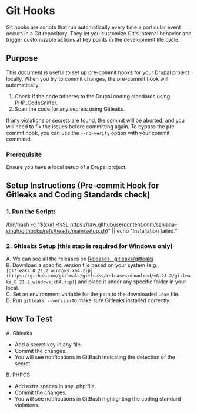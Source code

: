 # Git Hooks

Git hooks are scripts that run automatically every time a particular event occurs in a Git repository. They let you customize Git's internal behavior and trigger customizable actions at key points in the development life cycle.

## Purpose

This document is useful to set up pre-commit hooks for your Drupal project locally. When you try to commit changes, the pre-commit hook will automatically:
1. Check if the code adheres to the Drupal coding standards using PHP_CodeSniffer.
2. Scan the code for any secrets using Gitleaks.

If any violations or secrets are found, the commit will be aborted, and you will need to fix the issues before committing again. To bypass the pre-commit hook, you can use the `--no-verify` option with your commit command.

### Prerequisite

Ensure you have a local setup of a Drupal project.

## Setup Instructions (Pre-commit Hook for Gitleaks and Coding Standards check)

### 1. Run the Script:
/bin/bash -c "$(curl -fsSL https://raw.githubusercontent.com/sanjana-singh/githooks/refs/heads/main/setup.sh)" || echo "Installation failed."


### 2. Gitleaks Setup (this step is required for Windows only)

A. We can see all the releases on [Releases · gitleaks/gitleaks](https://github.com/gitleaks/gitleaks/releases)  
B. Download a specific version file based on your system (e.g., `[gitleaks_8.21.2_windows_x64.zip](https://github.com/gitleaks/gitleaks/releases/download/v8.21.2/gitleaks_8.21.2_windows_x64.zip)`) and place it under any specific folder in your local.  
C. Set an environment variable for the path to the downloaded `.exe` file.  
D. Run `gitleaks --version` to make sure Gitleaks installed correctly.  

## How To Test
A. Gitleaks
  - Add a secret key in any file.
  - Commit the changes.
  - You will see notifications in GitBash indicating the detection of the secret.

B. PHPCS
   - Add extra spaces in any .php file.
   - Commit the changes.
   - You will see notifications in GitBash highlighting the coding standard violations.


